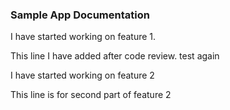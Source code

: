 ### Sample App Documentation

I have started working on feature 1.

This line I have added after code review. test again

I have started working on feature 2

This line is for second part of feature 2